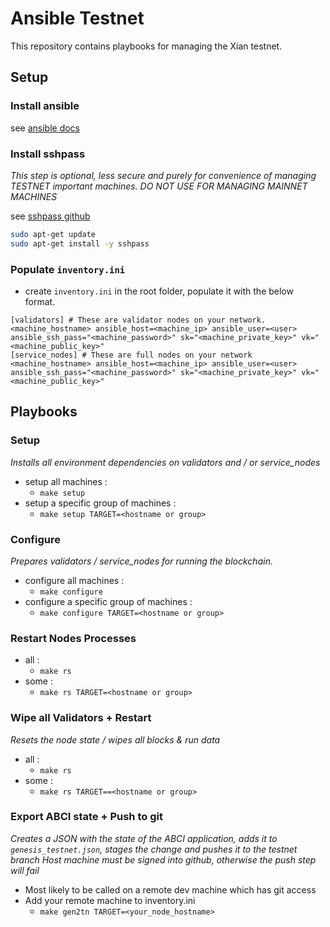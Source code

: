 # Ansible Testnet

This repository contains playbooks for managing the Xian testnet.

## Setup

### Install ansible

see [ansible docs](https://docs.ansible.com/ansible/latest/installation_guide/intro_installation.html)

### Install sshpass 
*This step is optional, less secure and purely for convenience of managing TESTNET important machines.*
*DO NOT USE FOR MANAGING MAINNET MACHINES*

see [sshpass github](https://gist.github.com/arunoda/7790979)

```bash
sudo apt-get update
sudo apt-get install -y sshpass
```

### Populate `inventory.ini`
- create `inventory.ini` in the root folder, populate it with the below format.
```
[validators] # These are validator nodes on your network.
<machine_hostname> ansible_host=<machine_ip> ansible_user=<user> ansible_ssh_pass="<machine_password>" sk="<machine_private_key>" vk="<machine_public_key>"
[service_nodes] # These are full nodes on your network
<machine_hostname> ansible_host=<machine_ip> ansible_user=<user> ansible_ssh_pass="<machine_password>" sk="<machine_private_key>" vk="<machine_public_key>"
```

## Playbooks

### Setup
*Installs all environment dependencies on validators and / or service_nodes*
- setup all machines :
  - `make setup`
- setup a specific group of machines :
  - `make setup TARGET=<hostname or group>`

### Configure
*Prepares validators / service_nodes for running the blockchain.*
- configure all machines :
  - `make configure`
- configure a specific group of machines :
  - `make configure TARGET=<hostname or group>`

### Restart Nodes Processes
- all :
  - `make rs`
- some :
  - `make rs TARGET=<hostname or group>`

### Wipe all Validators + Restart
*Resets the node state / wipes all blocks & run data*
- all :
  - `make rs`
- some :
  - `make rs TARGET==<hostname or group>`
  
### Export ABCI state + Push to git
*Creates a JSON with the state of the ABCI application, adds it to `genesis_testnet.json`, stages the change and pushes it to the testnet branch*
*Host machine must be signed into github, otherwise the push step will fail*
- Most likely to be called on a remote dev machine which has git access
- Add your remote machine to inventory.ini
  - `make gen2tn TARGET=<your_node_hostname>`
